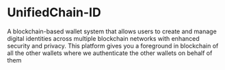 # UnifiedChain-ID
  A blockchain-based wallet system that allows users to create and manage digital identities across multiple blockchain networks with enhanced security and privacy. This platform gives you a foreground in blockchain of all the other wallets where we authenticate the other wallets on behalf of them
